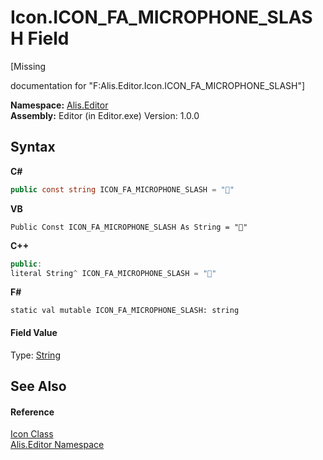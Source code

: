 # Icon.ICON_FA_MICROPHONE_SLASH Field
 

\[Missing <summary> documentation for "F:Alis.Editor.Icon.ICON_FA_MICROPHONE_SLASH"\]

**Namespace:**&nbsp;<a href="b150ade4-39de-a232-5f06-d3cdc1b2c538">Alis.Editor</a><br />**Assembly:**&nbsp;Editor (in Editor.exe) Version: 1.0.0

## Syntax

**C#**<br />
``` C#
public const string ICON_FA_MICROPHONE_SLASH = ""
```

**VB**<br />
``` VB
Public Const ICON_FA_MICROPHONE_SLASH As String = ""
```

**C++**<br />
``` C++
public:
literal String^ ICON_FA_MICROPHONE_SLASH = ""
```

**F#**<br />
``` F#
static val mutable ICON_FA_MICROPHONE_SLASH: string
```


#### Field Value
Type: <a href="https://docs.microsoft.com/dotnet/api/system.string" target="_blank">String</a>

## See Also


#### Reference
<a href="cc0f883c-67f8-f772-c6d7-a60b129f22a7">Icon Class</a><br /><a href="b150ade4-39de-a232-5f06-d3cdc1b2c538">Alis.Editor Namespace</a><br />